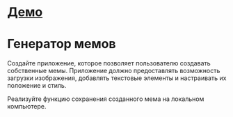 # [Демо](https://traize.github.io/Memes/)

# Генератор мемов 
Создайте приложение, которое позволяет пользователю создавать собственные мемы. Приложение должно предоставлять возможность загрузки изображения, добавлять текстовые элементы и настраивать их положение и стиль. 

Реализуйте функцию сохранения созданного мема на локальном компьютере.
